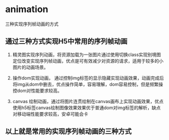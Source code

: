 # animation
三种实现序列帧动画的方式

## 通过三种方式实现H5中常用的序列帧动画

1. 精灵图实现序列动画，将资源加载为一张图片通过使用切换class实现别境图定位改变实现序列帧动画，优点是可有效减少对资源的请求，适用于较多的小图片的动画场景。

2. 操作dom实现动画， 通过控制img标签的显示隐藏实现动画效果，动画完成后将img从dom中删去，优点操作简单，容易理解，dom容易控制，但是频繁操控dom对性能要求较高。

3. canvas 绘制动画，通过将图片连贯绘制在canvas画布上实现动画效果，优点使用h5标签canvas绘制图像效果效果优于普通dom对img标签的解析，缺点对移动端性能要求较高，安卓可能会卡

## 以上就是常用的实现序列帧动画的三种方式